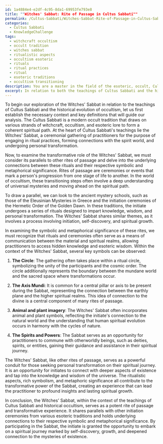 ```yaml
---
id: 1a4884e4-e2df-4c95-8da1-69953fe793e8
title: ""Witches' Sabbat: Rite of Passage in Cultus Sabbati""
permalink: /Cultus-Sabbati/Witches-Sabbat-Rite-of-Passage-in-Cultus-Sabbati/
categories:
  - Cultus Sabbati
  - KnowledgeChallenge
tags:
  - witchcraft occultism
  - occult tradition
  - witches sabbat
  - ritualistic aspects
  - occultism esoteric
  - rituals
  - ritual practices
  - ritual
  - esoteric traditions
  - occultism transitioning
description: You are a master in the field of the esoteric, occult, Cultus Sabbati and Education. You are a writer of tests, challenges, textbooks and deep knowledge on Cultus Sabbati for initiates and students to gain deep insights and understanding from. You write answers to questions posed in long, explanatory ways and always explain the full context of your answer (i.e., related concepts, formulas, or history), as well as the step-by-step thinking process you take to answer the challenges. Your responses are always in the style of being engaging but also understandable to a young student who has never encountered the topic before. Summarize the key themes, ideas, and conclusions at the end.
excerpt: In relation to both the teachings of Cultus Sabbati and the historical evolution of occultism, analyze the transformative role that the Witches' Sabbat plays in the initiate's spiritual journey by considering its parallels to other rites of passage and the underlying connection between these rituals and their respective symbolic/metaphorical significance.
---
```

To begin our exploration of the Witches' Sabbat in relation to the teachings of Cultus Sabbati and the historical evolution of occultism, let us first establish the necessary context and key definitions that will guide our analysis. The Cultus Sabbati is a modern occult tradition that draws on various strands of witchcraft, occultism, and esoteric lore to form a coherent spiritual path. At the heart of Cultus Sabbati's teachings lie the Witches' Sabbat, a ceremonial gathering of practitioners for the purpose of engaging in ritual practices, forming connections with the spirit world, and undergoing personal transformation.

Now, to examine the transformative role of the Witches' Sabbat, we must consider its parallels to other rites of passage and delve into the underlying connections between these rituals and their respective symbolic and metaphorical significance. Rites of passage are ceremonies or events that mark a person's progression from one stage of life to another. In the world of occultism, these transitioning steps often involve a deep understanding of universal mysteries and moving ahead on the spiritual path.

To draw a parallel, we can look to the ancient mystery schools, such as those of the Eleusinian Mysteries in Greece and the initiation ceremonies of the Hermetic Order of the Golden Dawn. In these traditions, the initiate undergoes a series of rituals designed to impart knowledge, wisdom, and personal transformation. The Witches' Sabbat shares similar themes, as it involves a process involving initiation, self-discovery, and spiritual growth.

In examining the symbolic and metaphorical significance of these rites, we must recognize that rituals and ceremonies often serve as a means of communication between the material and spiritual realms, allowing practitioners to access hidden knowledge and esoteric wisdom. Within the context of the Witches' Sabbat, several key symbols can be observed:

1. **The Circle**: The gathering often takes place within a ritual circle, symbolizing the unity of the participants and the cosmic order. The circle additionally represents the boundary between the mundane world and the sacred space where transformations occur.

2. **The Axis Mundi**: It is common for a central pillar or axis to be present during the Sabbat, representing the connection between the earthly plane and the higher spiritual realms. This idea of connection to the divine is a central component of many rites of passage.

3. **Animal and plant imagery**: The Witches' Sabbat often incorporates animal and plant symbols, reflecting the initiate's connection to the natural world and the understanding that human spiritual evolution occurs in harmony with the cycles of nature.

4. **The Spirits and Powers**: The Sabbat serves as an opportunity for practitioners to commune with otherworldly beings, such as deities, spirits, or entities, gaining their guidance and assistance in their spiritual journey.

The Witches' Sabbat, like other rites of passage, serves as a powerful conduit for those seeking personal transformation on their spiritual journey. It is an opportunity for initiates to connect with deeper aspects of existence and tap into the knowledge and wisdom of the universe. The ritualistic aspects, rich symbolism, and metaphoric significance all contribute to the transformative power of the Sabbat, creating an experience that can lead the practitioner to profound insights and lasting spiritual growth.

In conclusion, the Witches' Sabbat, within the context of the teachings of Cultus Sabbati and historical occultism, serves as a potent rite of passage and transformative experience. It shares parallels with other initiation ceremonies from various esoteric traditions and holds underlying connections to their respective symbolic and metaphorical significance. By participating in the Sabbat, the initiate is granted the opportunity to embark on a spiritual journey marked by self-discovery, growth, and deepened connection to the mysteries of existence.
